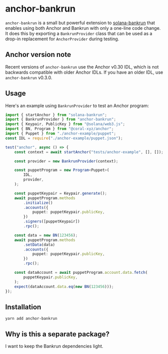 # anchor-bankrun

`anchor-bankrun` is a small but powerful extension to [solana-bankrun](https://github.com/kevinheavey/solana-bankrun)
that enables using both Anchor and Bankrun with only a one-line code change. It does this by exporting a `BankrunProvider` class that can be used as a drop-in replacement for `AnchorProvider` during testing.

## Anchor version note

Recent versions of `anchor-bankrun` use the Anchor v0.30 IDL, which is not backwards compatible with older Anchor IDLs.
If you have an older IDL, use `anchor-bankrun` v0.3.0.

## Usage

Here's an example using `BankrunProvider` to test an Anchor program:

```typescript
import { startAnchor } from "solana-bankrun";
import { BankrunProvider } from "anchor-bankrun";
import { Keypair, PublicKey } from "@solana/web3.js";
import { BN, Program } from "@coral-xyz/anchor";
import { Puppet } from "./anchor-example/puppet";
const IDL = require("./anchor-example/puppet.json");

test("anchor", async () => {
	const context = await startAnchor("tests/anchor-example", [], []);

	const provider = new BankrunProvider(context);

	const puppetProgram = new Program<Puppet>(
		IDL,
		provider,
	);

	const puppetKeypair = Keypair.generate();
	await puppetProgram.methods
		.initialize()
		.accounts({
			puppet: puppetKeypair.publicKey,
		})
		.signers([puppetKeypair])
		.rpc();

	const data = new BN(123456);
	await puppetProgram.methods
		.setData(data)
		.accounts({
			puppet: puppetKeypair.publicKey,
		})
		.rpc();

	const dataAccount = await puppetProgram.account.data.fetch(
		puppetKeypair.publicKey,
	);
	expect(dataAccount.data.eq(new BN(123456)));
});
```

## Installation

```
yarn add anchor-bankrun
```

## Why is this a separate package?

I want to keep the Bankrun dependencies light.